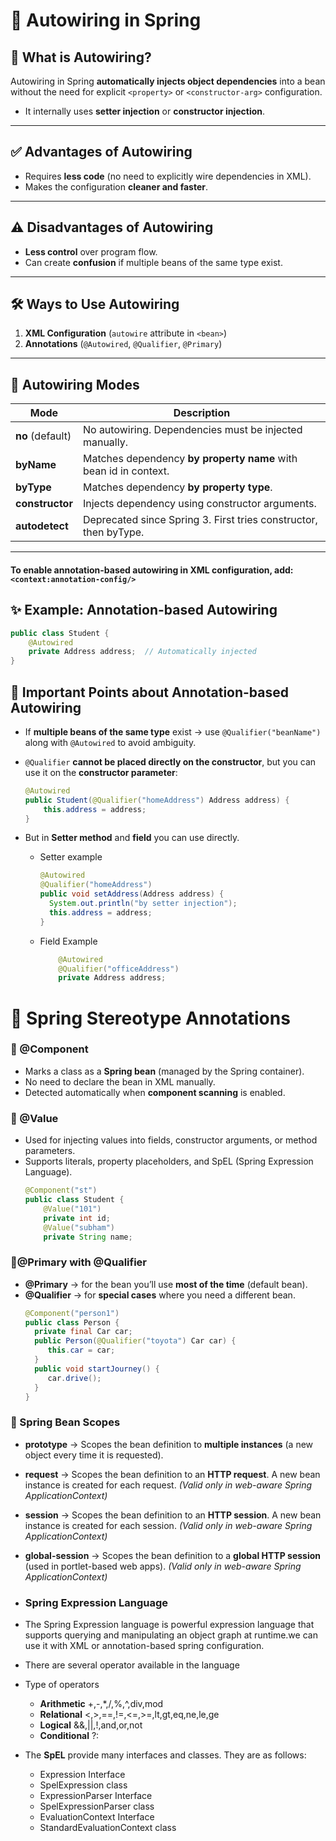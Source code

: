 # 🌱 Autowiring in Spring

## 🔹 What is Autowiring?

Autowiring in Spring **automatically injects object dependencies** into a bean without the need for explicit
`<property>` or `<constructor-arg>` configuration.

- It internally uses **setter injection** or **constructor injection**.

---

## ✅ Advantages of Autowiring

- Requires **less code** (no need to explicitly wire dependencies in XML).
- Makes the configuration **cleaner and faster**.

---

## ⚠️ Disadvantages of Autowiring

- **Less control** over program flow.
- Can create **confusion** if multiple beans of the same type exist.

---

## 🛠️ Ways to Use Autowiring

1. **XML Configuration** (`autowire` attribute in `<bean>`)
2. **Annotations** (`@Autowired`, `@Qualifier`, `@Primary`)

---

## 🔄 Autowiring Modes

| Mode             | Description                                                      |
|------------------|------------------------------------------------------------------|
| **no** (default) | No autowiring. Dependencies must be injected manually.           |
| **byName**       | Matches dependency **by property name** with bean id in context. |
| **byType**       | Matches dependency **by property type**.                         |
| **constructor**  | Injects dependency using constructor arguments.                  |
| **autodetect**   | Deprecated since Spring 3. First tries constructor, then byType. |

---
#### To enable annotation-based autowiring in XML configuration, add:`<context:annotation-config/>`
## ✨ Example: Annotation-based Autowiring

```java
public class Student {
    @Autowired
    private Address address;  // Automatically injected
}
```

## 🔑 Important Points about Annotation-based Autowiring

- If **multiple beans of the same type** exist → use `@Qualifier("beanName")` along with `@Autowired` to avoid
  ambiguity.
- `@Qualifier` **cannot be placed directly on the constructor**, but you can use it on the **constructor parameter**:

  ```java
  @Autowired
  public Student(@Qualifier("homeAddress") Address address) {
      this.address = address;
  } 
- But in **Setter method** and **field** you can use directly.
  - Setter example
      ```java
    @Autowired
    @Qualifier("homeAddress")
    public void setAddress(Address address) {
        System.out.println("by setter injection");
        this.address = address;
    } 
  - Field Example
    ```java
        @Autowired
        @Qualifier("officeAddress")
        private Address address;

# 🌱 Spring Stereotype Annotations

### 🔹 @Component
- Marks a class as a **Spring bean** (managed by the Spring container).
- No need to declare the bean in XML manually.
- Detected automatically when **component scanning** is enabled.
### 🔹 @Value
- Used for injecting values into fields, constructor arguments, or method parameters.
- Supports literals, property placeholders, and SpEL (Spring Expression Language).
    ```java
    @Component("st")
    public class Student {
        @Value("101")
        private int id;
        @Value("subham")
        private String name;
### 🔹@Primary with @Qualifier
- **@Primary** → for the bean you’ll use **most of the time** (default bean).
- **@Qualifier** → for **special cases** where you need a different bean.  
     ```java
    @Component("person1")
    public class Person {
       private final Car car;
       public Person(@Qualifier("toyota") Car car) {
          this.car = car;
       }
       public void startJourney() {
          car.drive();
       }
    }        

### 🌱 Spring Bean Scopes

- **prototype** → Scopes the bean definition to **multiple instances** (a new object every time it is requested).
- **request** → Scopes the bean definition to an **HTTP request**. A new bean instance is created for each request. *(Valid only in web-aware Spring ApplicationContext)*
- **session** → Scopes the bean definition to an **HTTP session**. A new bean instance is created for each session. *(Valid only in web-aware Spring ApplicationContext)*
- **global-session** → Scopes the bean definition to a **global HTTP session** (used in portlet-based web apps). *(Valid only in web-aware Spring ApplicationContext)*  

- ### Spring Expression Language
- The Spring Expression language is powerful expression language that supports querying and manipulating an object graph at runtime.we can use it with XML or annotation-based spring configuration.
- There are several operator available in the language
- Type of operators
  -  **Arithmetic** +,-,*,/,%,^,div,mod
  -  **Relational** <,>,==,!=,<=,>=,lt,gt,eq,ne,le,ge
  -  **Logical** &&,||,!,and,or,not 
  -  **Conditional** ?:
- The **SpEL** provide many interfaces and classes. They are as follows:
  - Expression Interface
  - SpelExpression class
  - ExpressionParser Interface
  - SpelExpressionParser class
  - EvaluationContext Interface
  - StandardEvaluationContext class